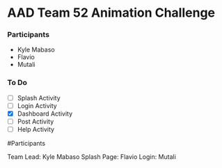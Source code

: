 # AAD Team 52 Animation Challenge

### Participants

- Kyle Mabaso
- Flavio
- Mutali

### To Do

- [ ] Splash Activity
- [ ] Login Activity
- [x] Dashboard Activity
- [ ] Post Activity
- [ ] Help Activity

#Participants

  Team Lead: Kyle Mabaso
  Splash Page: Flavio
  Login: Mutali
